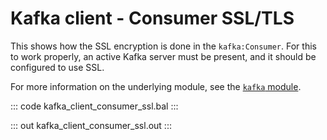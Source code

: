 # Kafka client - Consumer SSL/TLS

This shows how the SSL encryption is done in the `kafka:Consumer`. For this to work properly, an active Kafka server must be present, and it should be configured to use SSL.

For more information on the underlying module, see the [`kafka` module](https://lib.ballerina.io/ballerinax/kafka/latest).

::: code kafka_client_consumer_ssl.bal :::

::: out kafka_client_consumer_ssl.out :::
